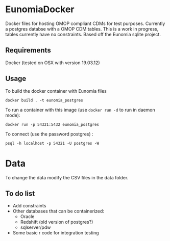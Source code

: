 # EunomiaDocker
Docker files for hosting OMOP compliant CDMs for test purposes.
Currently a postgres databse with a OMOP CDM tables.
This is a work in progress, tables currently have no constraints.
Based off the Eunomia sqlite project.

## Requirements
Docker (tested on OSX with version 19.03.12)

## Usage
To build the docker container with Eunomia files

    docker build . -t eunomia_postgres

To run a container with this image (use `docker run -d` to run in daemon mode):

    docker run -p 54321:5432 eunomia_postgres

To connect (use the password postgres) :

    psql -h localhost -p 54321 -U postgres -W

# Data
To change the data modify the CSV files in the data folder.

## To do list
* Add constraints
* Other databases that can be containerized:
    * Oracle
    * Redshift (old version of postgres?)
    * sqlserver/pdw
* Some basic r code for integration testing